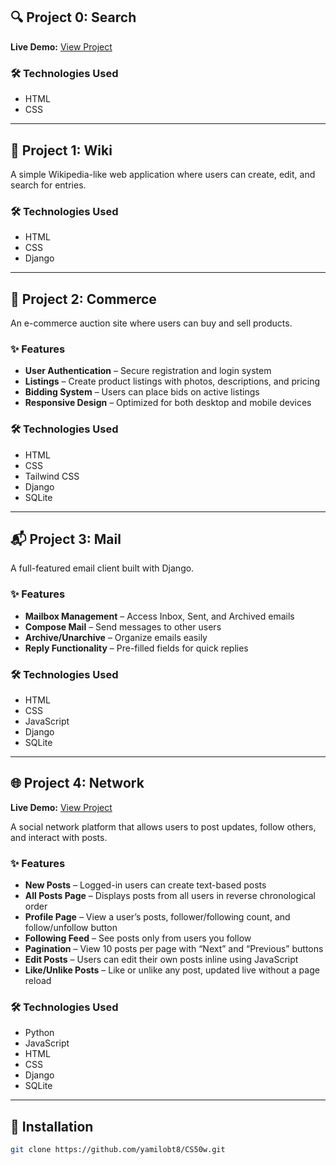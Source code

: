 ## 🔍 Project 0: Search

**Live Demo:** [View Project](https://google-86q.pages.dev/)

### 🛠 Technologies Used
- HTML  
- CSS

---

## 📘 Project 1: Wiki

A simple Wikipedia-like web application where users can create, edit, and search for entries.

### 🛠 Technologies Used
- HTML  
- CSS  
- Django

---

## 🛒 Project 2: Commerce

An e-commerce auction site where users can buy and sell products.

### ✨ Features
- **User Authentication** – Secure registration and login system  
- **Listings** – Create product listings with photos, descriptions, and pricing  
- **Bidding System** – Users can place bids on active listings  
- **Responsive Design** – Optimized for both desktop and mobile devices

### 🛠 Technologies Used
- HTML  
- CSS  
- Tailwind CSS  
- Django  
- SQLite

---

## 📬 Project 3: Mail

A full-featured email client built with Django.

### ✨ Features
- **Mailbox Management** – Access Inbox, Sent, and Archived emails  
- **Compose Mail** – Send messages to other users  
- **Archive/Unarchive** – Organize emails easily  
- **Reply Functionality** – Pre-filled fields for quick replies

### 🛠 Technologies Used
- HTML  
- CSS  
- JavaScript  
- Django  
- SQLite

---

## 🌐 Project 4: Network

**Live Demo:** [View Project](https://networkproject.pythonanywhere.com/)

A social network platform that allows users to post updates, follow others, and interact with posts.

### ✨ Features
- **New Posts** – Logged-in users can create text-based posts  
- **All Posts Page** – Displays posts from all users in reverse chronological order  
- **Profile Page** – View a user’s posts, follower/following count, and follow/unfollow button  
- **Following Feed** – See posts only from users you follow  
- **Pagination** – View 10 posts per page with “Next” and “Previous” buttons  
- **Edit Posts** – Users can edit their own posts inline using JavaScript  
- **Like/Unlike Posts** – Like or unlike any post, updated live without a page reload  

### 🛠 Technologies Used
- Python  
- JavaScript  
- HTML  
- CSS  
- Django  
- SQLite

---

## 🚀 Installation

```bash
git clone https://github.com/yamilobt8/CS50w.git